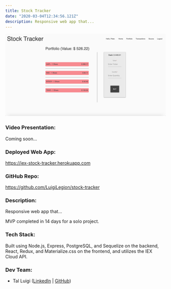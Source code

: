 ```yaml
---
title: Stock Tracker
date: "2020-03-04T12:34:56.121Z"
description: Responsive web app that...
---
```


![Stock Tracker Screenshot](./stock-tracker.png)

### Video Presentation:

Coming soon...

### Deployed Web App:

https://iex-stock-tracker.herokuapp.com

### GitHub Repo:

https://github.com/LuigiLegion/stock-tracker

### Description:

Responsive web app that...

MVP completed in 14 days for a solo project.

### Tech Stack:

Built using Node.js, Express, PostgreSQL, and Sequelize on the backend, React, Redux, and Materialize.css on the frontend, and utilizes the IEX Cloud API.

### Dev Team:

- Tal Luigi ([LinkedIn](https://www.linkedin.com/in/talluigi) | [GitHub](https://github.com/luigilegion))
